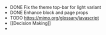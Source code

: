 - DONE Fix the theme top-bar for light variant
- DONE Enhance block and page props
- TODO https://mimo.org/glossary/javascript
- [[Decision Making]]
-